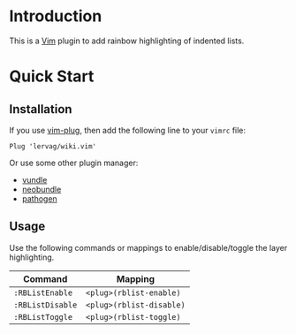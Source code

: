 # Introduction

This is a [Vim](http://www.vim.org/) plugin to add rainbow highlighting of indented lists.

# Quick Start

## Installation

If you use [vim-plug](https://github.com/junegunn/vim-plug), then add the
following line to your `vimrc` file:

```vim
Plug 'lervag/wiki.vim'
```

Or use some other plugin manager:

* [vundle](https://github.com/gmarik/vundle)
* [neobundle](https://github.com/Shougo/neobundle.vim)
* [pathogen](https://github.com/tpope/vim-pathogen)

## Usage

Use the following commands or mappings to enable/disable/toggle the layer
highlighting.

  Command          | Mapping
  -------          | -------
  `:RBListEnable`  | `<plug>(rblist-enable)`
  `:RBListDisable` | `<plug>(rblist-disable)`
  `:RBListToggle`  | `<plug>(rblist-toggle)`

